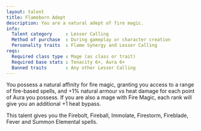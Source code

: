```yaml
---
layout: talent
title: Flameborn Adept
description: You are a natural adept of fire magic.
info:
  Talent category     : Lesser Calling
  Method of purchase  : During gameplay or character creation
  Personality traits  : Flame Synergy and Lesser Calling
reqs:
  Required class type : Mage (as class or trait)
  Required base stats : Tenacity 6+, Aura 6+
  Banned traits       : Any other Lesser Calling
---
```


You possess a natural affinity for fire magic, granting you access to a range of fire-based spells, and +1% natural armour vs heat damage for each point of Aura you possess. If you are also a mage with Fire Magic, each rank will give you an additional +1 heat bypass.

This talent gives you the Firebolt, Fireball, Immolate, Firestorm, Fireblade, Fever and Summon Elemental spells.